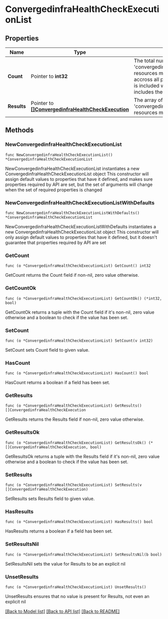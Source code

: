 # ConvergedinfraHealthCheckExecutionList

## Properties

Name | Type | Description | Notes
------------ | ------------- | ------------- | -------------
**Count** | Pointer to **int32** | The total number of &#39;convergedinfra.HealthCheckExecution&#39; resources matching the request, accross all pages. The &#39;Count&#39; attribute is included when the HTTP GET request includes the &#39;$inlinecount&#39; parameter. | [optional] 
**Results** | Pointer to [**[]ConvergedinfraHealthCheckExecution**](ConvergedinfraHealthCheckExecution.md) | The array of &#39;convergedinfra.HealthCheckExecution&#39; resources matching the request. | [optional] 

## Methods

### NewConvergedinfraHealthCheckExecutionList

`func NewConvergedinfraHealthCheckExecutionList() *ConvergedinfraHealthCheckExecutionList`

NewConvergedinfraHealthCheckExecutionList instantiates a new ConvergedinfraHealthCheckExecutionList object
This constructor will assign default values to properties that have it defined,
and makes sure properties required by API are set, but the set of arguments
will change when the set of required properties is changed

### NewConvergedinfraHealthCheckExecutionListWithDefaults

`func NewConvergedinfraHealthCheckExecutionListWithDefaults() *ConvergedinfraHealthCheckExecutionList`

NewConvergedinfraHealthCheckExecutionListWithDefaults instantiates a new ConvergedinfraHealthCheckExecutionList object
This constructor will only assign default values to properties that have it defined,
but it doesn't guarantee that properties required by API are set

### GetCount

`func (o *ConvergedinfraHealthCheckExecutionList) GetCount() int32`

GetCount returns the Count field if non-nil, zero value otherwise.

### GetCountOk

`func (o *ConvergedinfraHealthCheckExecutionList) GetCountOk() (*int32, bool)`

GetCountOk returns a tuple with the Count field if it's non-nil, zero value otherwise
and a boolean to check if the value has been set.

### SetCount

`func (o *ConvergedinfraHealthCheckExecutionList) SetCount(v int32)`

SetCount sets Count field to given value.

### HasCount

`func (o *ConvergedinfraHealthCheckExecutionList) HasCount() bool`

HasCount returns a boolean if a field has been set.

### GetResults

`func (o *ConvergedinfraHealthCheckExecutionList) GetResults() []ConvergedinfraHealthCheckExecution`

GetResults returns the Results field if non-nil, zero value otherwise.

### GetResultsOk

`func (o *ConvergedinfraHealthCheckExecutionList) GetResultsOk() (*[]ConvergedinfraHealthCheckExecution, bool)`

GetResultsOk returns a tuple with the Results field if it's non-nil, zero value otherwise
and a boolean to check if the value has been set.

### SetResults

`func (o *ConvergedinfraHealthCheckExecutionList) SetResults(v []ConvergedinfraHealthCheckExecution)`

SetResults sets Results field to given value.

### HasResults

`func (o *ConvergedinfraHealthCheckExecutionList) HasResults() bool`

HasResults returns a boolean if a field has been set.

### SetResultsNil

`func (o *ConvergedinfraHealthCheckExecutionList) SetResultsNil(b bool)`

 SetResultsNil sets the value for Results to be an explicit nil

### UnsetResults
`func (o *ConvergedinfraHealthCheckExecutionList) UnsetResults()`

UnsetResults ensures that no value is present for Results, not even an explicit nil

[[Back to Model list]](../README.md#documentation-for-models) [[Back to API list]](../README.md#documentation-for-api-endpoints) [[Back to README]](../README.md)


